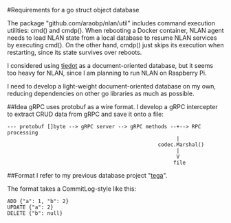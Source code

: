 #Requirements for a go struct object database

The package "github.com/araobp/nlan/util" includes command execution utilities: cmd() and cmdp(). When rebooting a Docker container, NLAN agent needs to load NLAN state from a local database to resume NLAN services by executing cmd(). On the other hand, cmdp() just skips its execution when restarting, since its state survives over reboots.

I considered using [tiedot](https://github.com/HouzuoGuo/tiedot) as a document-oriented database, but it seems too heavy for NLAN, since I am planning to run NLAN on Raspberry Pi.

I need to develop a light-weight document-oriented database on my own, reducing dependencies on other go libraries as much as possible.

##Idea
gRPC uses protobuf as a wire format. I develop a gRPC intercepter to extract CRUD data from gRPC and save it onto a file:

```
--- protobuf []byte --> gRPC server --> gRPC methods --+--> RPC processing
                                                       |
                                                 codec.Marshal()
                                                       |
                                                       V
                                                      file
```

##Format
I refer to my previous database project "[tega](https://github.com/araobp/tega)".

The format takes a CommitLog-style like this:
```
ADD {"a": 1, "b": 2}
UPDATE {"a": 2}
DELETE {"b": null}
```

